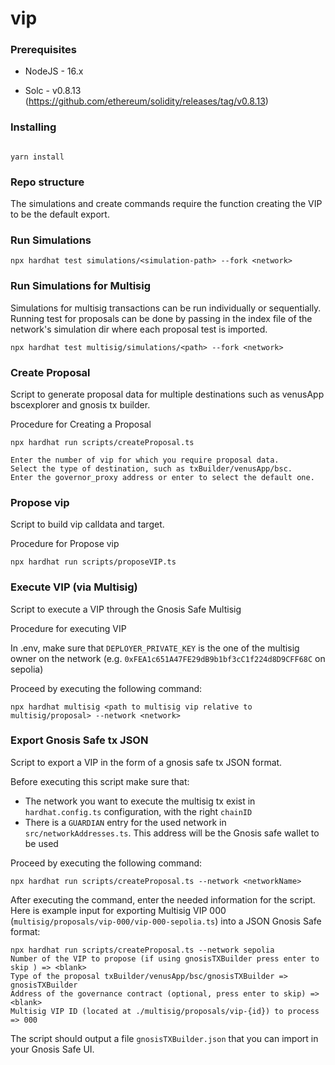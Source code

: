 # vip

### Prerequisites

- NodeJS - 16.x

- Solc - v0.8.13 (https://github.com/ethereum/solidity/releases/tag/v0.8.13)

### Installing

```

yarn install

```

### Repo structure

The simulations and create commands require the function creating the VIP to be the default export.

### Run Simulations

```
npx hardhat test simulations/<simulation-path> --fork <network>
```

### Run Simulations for Multisig

Simulations for multisig transactions can be run individually or sequentially. Running test for proposals can be done by passing in the index file of the network's simulation dir where each proposal test is imported.

```
npx hardhat test multisig/simulations/<path> --fork <network>
```

### Create Proposal

Script to generate proposal data for multiple destinations such as venusApp bscexplorer and gnosis tx builder.

Procedure for Creating a Proposal

```
npx hardhat run scripts/createProposal.ts

Enter the number of vip for which you require proposal data.
Select the type of destination, such as txBuilder/venusApp/bsc.
Enter the governor_proxy address or enter to select the default one.
```

### Propose vip

Script to build vip calldata and target.

Procedure for Propose vip

```
npx hardhat run scripts/proposeVIP.ts
```

### Execute VIP (via Multisig)

Script to execute a VIP through the Gnosis Safe Multisig

Procedure for executing VIP

In .env, make sure that `DEPLOYER_PRIVATE_KEY` is the one of the multisig owner on the network (e.g. `0xFEA1c651A47FE29dB9b1bf3cC1f224d8D9CFF68C` on sepolia)

Proceed by executing the following command:

```
npx hardhat multisig <path to multisig vip relative to multisig/proposal> --network <network>
```

### Export Gnosis Safe tx JSON

Script to export a VIP in the form of a gnosis safe tx JSON format.

Before executing this script make sure that:

- The network you want to execute the multisig tx exist in `hardhat.config.ts` configuration, with the right `chainID`
- There is a `GUARDIAN` entry for the used network in `src/networkAddresses.ts`. This address will be the Gnosis safe wallet to be used

Proceed by executing the following command:

```
npx hardhat run scripts/createProposal.ts --network <networkName>
```

After executing the command, enter the needed information for the script.
Here is example input for exporting Multisig VIP 000 (`multisig/proposals/vip-000/vip-000-sepolia.ts`) into a JSON Gnosis Safe format:

```
npx hardhat run scripts/createProposal.ts --network sepolia
Number of the VIP to propose (if using gnosisTXBuilder press enter to skip ) => <blank>
Type of the proposal txBuilder/venusApp/bsc/gnosisTXBuilder => gnosisTXBuilder
Address of the governance contract (optional, press enter to skip) => <blank>
Multisig VIP ID (located at ./multisig/proposals/vip-{id}) to process => 000
```

The script should output a file `gnosisTXBuilder.json` that you can import in your Gnosis Safe UI.
